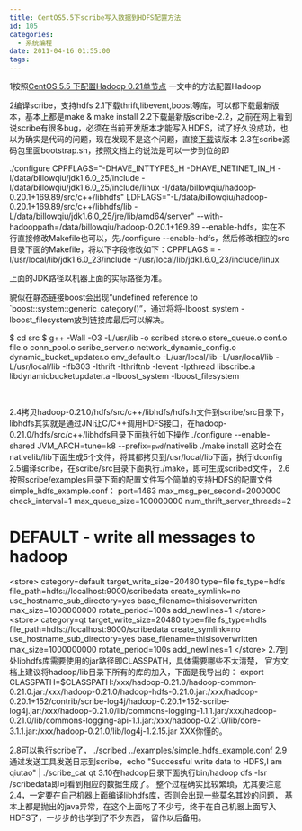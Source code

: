 ```yaml
---
title: CentOS5.5下scribe写入数据到HDFS配置方法
id: 105
categories:
  - 系统编程
date: 2011-04-16 01:55:00
tags:
---
```


1按照[CentOS 5.5 下配置Hadoop 0.21单节点](http://blog.csdn.net/ToCpp/archive/2011/04/10/6314374.aspx)
一文中的方法配置Hadoop

2编译scribe，支持hdfs
2.1下载thrift,libevent,boost等库，可以都下载最新版本，基本上都是make &amp; make install
2.2下载最新版scribe-2.2，之前在网上看到说scribe有很多bug，必须在当前开发版本才能写入HDFS，试了好久没成功，也以为确实是代码的问题，现在发现不是这个问题，直接[下载](https://github.com/facebook/scribe)该版本
2.3在scribe源码包里面bootstrap.sh，按照文档上的说法是可以一步到位的即

./configure CPPFLAGS="-DHAVE_INTTYPES_H -DHAVE_NETINET_IN_H -I/data/billowqiu/jdk1.6.0_25/include -I/data/billowqiu/jdk1.6.0_25/include/linux -I/data/billowqiu/hadoop-0.20.1+169.89/src/c++/libhdfs" LDFLAGS="-L/data/billowqiu/hadoop-0.20.1+169.89/src/c++/libhdfs/lib -L/data/billowqiu/jdk1.6.0_25/jre/lib/amd64/server" --with-hadooppath=/data/billowqiu/hadoop-0.20.1+169.89 --enable-hdfs，实在不行直接修改Makefile也可以，先./configure --enable-hdfs，然后修改相应的src目录下面的Makefile，将以下字段修改如下：CPPFLAGS = -I/usr/local/lib/jdk1.6.0_23/include -I/usr/local/lib/jdk1.6.0_23/include/linux

上面的JDK路径以机器上面的实际路径为准。

貌似在静态链接boost会出现“undefined reference to `boost::system::generic_category()”，通过将将-lboost_system -lboost_filesystem放到链接库最后可以解决。

$ cd src $ g++ -Wall -O3 -L/usr/lib -o scribed store.o store_queue.o conf.o file.o conn_pool.o scribe_server.o network_dynamic_config.o dynamic_bucket_updater.o env_default.o -L/usr/local/lib -L/usr/local/lib -L/usr/local/lib -lfb303 -lthrift -lthriftnb -levent -lpthread libscribe.a libdynamicbucketupdater.a -lboost_system -lboost_filesystem

&nbsp;

2.4拷贝hadoop-0.21.0/hdfs/src/c++/libhdfs/hdfs.h文件到scribe/src目录下，libhdfs其实就是通过JNI让C/C++调用HDFS接口，在hadoop-0.21.0/hdfs/src/c++/libhdfs目录下面执行如下操作
./configure --enable-shared JVM_ARCH=tune=k8 --prefix=`pwd`/nativelib
./make install
这时会在nativelib/lib下面生成5个文件，将其都拷贝到/usr/local/lib下面，执行ldconfig
2.5编译scribe，在scribe/src目录下面执行./make，即可生成scribed文件，
2.6按照scribe/examples目录下面的配置文件写个简单的支持HDFS的配置文件simple_hdfs_example.conf：
port=1463
max_msg_per_second=2000000
check_interval=1
max_queue_size=100000000
num_thrift_server_threads=2
# DEFAULT - write all messages to hadoop
&lt;store&gt;
category=default
target_write_size=20480
type=file
fs_type=hdfs
file_path=hdfs://localhost:9000/scribedata
create_symlink=no
use_hostname_sub_directory=yes
base_filename=thisisoverwritten
max_size=1000000000
rotate_period=100s
add_newlines=1
&lt;/store&gt;
&lt;store&gt;
category=qt
target_write_size=20480
type=file
fs_type=hdfs
file_path=hdfs://localhost:9000/scribedata
create_symlink=no
use_hostname_sub_directory=yes
base_filename=thisisoverwritten
max_size=1000000000
rotate_period=100s
add_newlines=1
&lt;/store&gt;
2.7到处libhdfs库需要使用的jar路径即CLASSPATH，具体需要哪些不太清楚，
官方文档上建议将hadoop/lib目录下所有的库的加入，下面是我导出的：
export CLASSPATH=$CLASSPATH:/xxx/hadoop-0.21.0/hadoop-common-0.21.0.jar:/xxx/hadoop-0.21.0/hadoop-hdfs-0.21.0.jar:/xxx/hadoop-0.20.1+152/contrib/scribe-log4j/hadoop-0.20.1+152-scribe-log4j.jar:/xxx/hadoop-0.21.0/lib/commons-logging-1.1.1.jar:/xxx/hadoop-0.21.0/lib/commons-logging-api-1.1.jar:/xxx/hadoop-0.21.0/lib/core-3.1.1.jar:/xxx/hadoop-0.21.0/lib/log4j-1.2.15.jar
XXX你懂的。

2.8可以执行scribe了， ./scribed ../examples/simple_hdfs_example.conf
2.9通过发送工具发送日志到scribe，echo "Successful write data to HDFS,I am qiutao" | ./scribe_cat qt
3.10在hadoop目录下面执行bin/hadoop dfs -lsr /scribedata即可看到相应的数据生成了。
整个过程确实比较繁琐，尤其要注意2.4，一定要在自己机器上面编译libhdfs库，否则会出现一些莫名其妙的问题，
基本上都是抛出的java异常，在这个上面吃了不少亏，终于在自己机器上面写入HDFS了，一步步的也学到了不少东西，
留作以后备用。